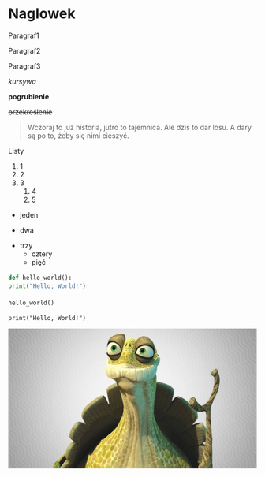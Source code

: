 # Naglowek

Paragraf1

Paragraf2

Paragraf3

*kursywa*

**pogrubienie**

~~przekreślenie~~

>Wczoraj to już historia, jutro to tajemnica. Ale dziś to dar losu. A dary są po to, żeby się nimi cieszyć.

Listy

1. 1
2. 2
3. 3
    1. 4
    2. 5

- jeden
+ dwa
* trzy
    + cztery
    - pięć

```python
def hello_world():
print("Hello, World!")

hello_world()
```

`print("Hello, World!")`

![images/oogway.jpeg.webp](images/oogway.jpeg.webp)